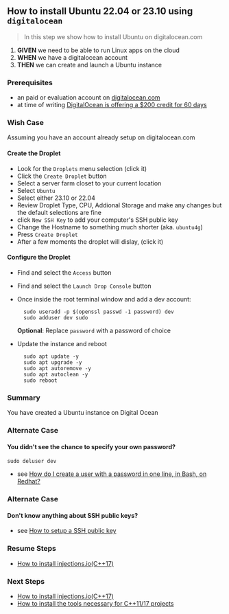 ## How to install Ubuntu 22.04 or 23.10 using `digitalocean`
> In this step we show how to install Ubuntu on digitalocean.com

 1. **GIVEN** we need to be able to run Linux apps on the cloud
 2. **WHEN** we have a digitalocean account  
 3. **THEN** we can create and launch a Ubuntu instance

### Prerequisites
- an paid or evaluation account on [digitalocean.com](https://www.digitalocean.com)
- at time of writing [DigitalOcean is offering a $200 credit for 60 days](https://www.digitalocean.com)

### Wish Case
Assuming you have an account already setup on digitalocean.com
#### Create the Droplet
- Look for the `Droplets` menu selection (click it)
- Click the `Create Droplet` button
- Select a server farm closet to your current location
- Select `Ubuntu`
- Select either 23.10 or 22.04
- Review Droplet Type, CPU, Addional Storage and make any changes but the default selections are fine
- click `New SSH Key` to add your computer's SSH public key
- Change the Hostname to something much shorter (aka. `ubuntu4g`)
- Press `Create Droplet`
- After a few moments the droplet will dislay, (click it)
#### Configure the Droplet
- Find and select the `Access` button
- Find and select the `Launch Drop Console` button 
- Once inside the root terminal window and add a dev account:

		sudo useradd -p $(openssl passwd -1 password) dev
		sudo adduser dev sudo

	**Optional**: Replace `password` with a password of choice

- Update the instance and reboot

		sudo apt update -y
		sudo apt upgrade -y
		sudo apt autoremove -y
		sudo apt autoclean -y
		sudo reboot 
		
### Summary
You have created a Ubuntu instance on Digital Ocean

### Alternate Case
#### You didn't see the chance to specify your own password?

	sudo deluser dev

- see [How do I create a user with a password in one line, in Bash, on Redhat?](https://serverfault.com/questions/868092/how-do-i-create-a-user-with-a-password-in-one-line-in-bash-on-redhat)

### Alternate Case
#### Don't know anything about SSH public keys?
- see [How to setup a SSH public key](https://github.com/perriera/for_interfaces/blob/main/ssh)

### Resume Steps

- [How to install injections.io(C++17)](https://github.com/perriera/injections)

### Next Steps

- [How to install injections.io(C++17)](https://github.com/perriera/injections)
- [How to install the tools necessary for C++11/17 projects](https://github.com/perriera/for_interfaces/blob/main/cpp/README.md)

